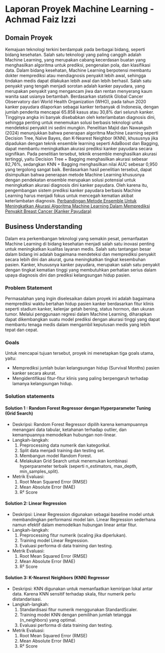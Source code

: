 # Laporan Proyek Machine Learning - Achmad Faiz Izzi

## Domain Proyek

Kemajuan teknologi terkini berdampak pada berbagai bidang, seperti bidang kesehatan. Salah satu teknologi yang paling canggih adalah Machine Learning, yang merupakan cabang kecerdasan buatan yang menghasilkan algoritma untuk prediksi, pengenalan pola, dan klasifikasi data. Dalam bidang kesehatan, Machine Learning berpotensi membantu dokter memprediksi atau mendiagnosis penyakit lebih awal, sehingga tindakan medis dapat dilakukan lebih awal dan lebih berhasil. 
Salah satu penyakit yang tengah menjadi sorotan adalah kanker payudara, yang merupakan penyakit yang mengancam jiwa dan rentan menyerang kaum wanita saat usianya bertambah. Berdasarkan statistik Global Cancer Observatory dari World Health Organization (WHO), pada tahun 2020 kanker payudara dilaporkan sebagai kanker terbanyak di Indonesia, dengan jumlah penderita mencapai 65.858 kasus atau 30,8% dari seluruh kanker. Tingginya angka ini banyak disebabkan oleh keterlambatan diagnosis dini, sehingga penting untuk menemukan solusi berbasis teknologi untuk mendeteksi penyakit ini sedini mungkin.
Penelitian Majid dan Nawangsih (2024) menunjukkan bahwa penerapan algoritma Machine Learning seperti Decision Tree, Naïve Bayes, dan K-Nearest Neighbor (KNN), khususnya jika dipadukan dengan teknik ensemble learning seperti AdaBoost dan Bagging, dapat membantu meningkatkan akurasi prediksi kanker payudara secara signifikan. Pada penelitian tersebut, teknik ensemble menghasilkan akurasi tertinggi, yaitu Decision Tree + Bagging menghasilkan akurasi sebesar 82,76%, sedangkan KNN + Bagging menghasilkan nilai AUC sebesar 0,950 yang tergolong sangat baik.
Berdasarkan hasil penelitian tersebut, dapat disimpulkan bahwa penerapan metode Machine Learning khususnya dengan pendekatan ensemble merupakan solusi potensial untuk meningkatkan akurasi diagnosis dini kanker payudara. Oleh karena itu, pengembangan sistem prediksi kanker payudara berbasis Machine Learning harus menjadi fokus untuk mencegah kematian akibat keterlambatan diagnosis.
[Perbandingan Metode Ensemble Untuk Meningkatkan Akurasi Algoritma Machine Learning Dalam Memprediksi Penyakit Breast Cancer (Kanker Payudara)]([https://scholar.google.com/](https://ojs.trigunadharma.ac.id/index.php/jis/index))

## Business Understanding

Dalam era perkembangan teknologi yang semakin pesat, pemanfaatan Machine Learning di bidang kesehatan menjadi salah satu inovasi penting untuk meningkatkan kualitas layanan medis. Salah satu tantangan besar dalam bidang ini adalah bagaimana mendeteksi dan memprediksi penyakit secara lebih dini dan akurat, guna meningkatkan tingkat kesembuhan pasien. Kanker, khususnya kanker payudara, merupakan salah satu penyakit dengan tingkat kematian tinggi yang membutuhkan perhatian serius dalam upaya diagnosis dini dan prediksi kelangsungan hidup pasien.

### Problem Statement
Permasalahan yang ingin diselesaikan dalam proyek ini adalah bagaimana memprediksi waktu bertahan hidup pasien kanker berdasarkan fitur klinis seperti stadium kanker, kelenjar getah bening, status hormon, dan ukuran tumor. Melalui penggunaan regresi dalam Machine Learning, diharapkan dapat dikembangkan suatu model prediksi dengan akurasi tinggi yang dapat membantu tenaga medis dalam mengambil keputusan medis yang lebih tepat dan cepat.

### Goals
Untuk mencapai tujuan tersebut, proyek ini menetapkan tiga goals utama, yaitu:
- Memprediksi jumlah bulan kelangsungan hidup (Survival Months) pasien kanker secara akurat.
- Mengidentifikasi fitur-fitur klinis yang paling berpengaruh terhadap lamanya kelangsungan hidup.

### Solution statements
#### Solution 1 : Random Forest Regressor dengan Hyperparameter Tuning (Grid Search)
- Deskripsi:
  Random Forest Regressor dipilih karena kemampuannya menangani data tabular, ketahanan terhadap outlier, dan kemampuannya memodelkan hubungan non-linear.
- Langkah-langkah:
  1. Preprocessing data numerik dan kategorikal.
  2. Split data menjadi training dan testing set.
  3. Membangun model Random Forest.
  4. Melakukan Grid Search untuk menemukan kombinasi hyperparameter terbaik (seperti n_estimators, max_depth, min_samples_split).
- Metrik Evaluasi:
  1. Root Mean Squared Error (RMSE)
  2. Mean Absolute Error (MAE)
  3. R² Score
#### Solution 2: Linear Regression
- Deskripsi:
  Linear Regression digunakan sebagai baseline model untuk membandingkan performansi model lain. Linear Regression sederhana namun efektif dalam memodelkan hubungan linear antar fitur.
- Langkah-langkah:
  1. Preprocessing fitur numerik (scaling jika diperlukan).
  2. Training model Linear Regression.
  3. Evaluasi performa di data training dan testing.
- Metrik Evaluasi:
  1. Root Mean Squared Error (RMSE)
  2. Mean Absolute Error (MAE)
  3. R² Score
#### Solution 3: K-Nearest Neighbors (KNN) Regressor
- Deskripsi:
  KNN digunakan untuk memanfaatkan kemiripan lokal antar data. Karena KNN sensitif terhadap skala, fitur numerik perlu distandarisasi.
- Langkah-langkah:
  1. Standardisasi fitur numerik menggunakan StandardScaler.
  2. Training model KNN dengan pemilihan jumlah tetangga (n_neighbors) yang optimal.
  3. Evaluasi performa di data training dan testing.
- Metrik Evaluasi:
  1. Root Mean Squared Error (RMSE)
  2. Mean Absolute Error (MAE)
  3. R² Score
